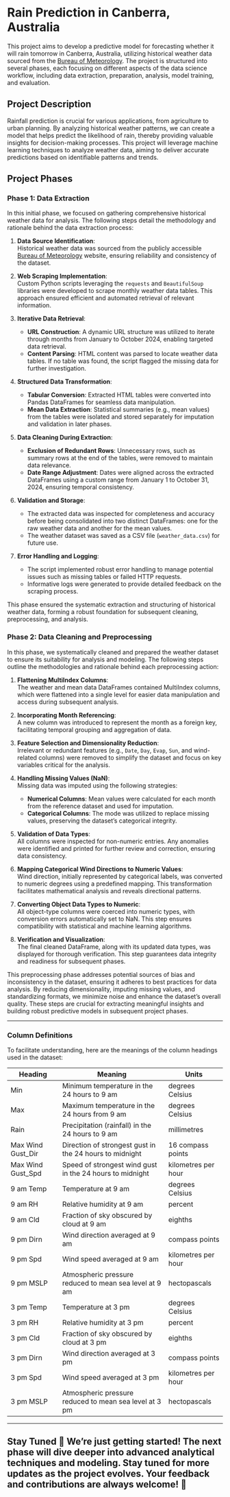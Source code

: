 # Rain Prediction in Canberra, Australia

This project aims to develop a predictive model for forecasting whether it will rain tomorrow in Canberra, Australia, utilizing historical weather data sourced from the [Bureau of Meteorology](http://www.bom.gov.au). The project is structured into several phases, each focusing on different aspects of the data science workflow, including data extraction, preparation, analysis, model training, and evaluation.

## Project Description

Rainfall prediction is crucial for various applications, from agriculture to urban planning. By analyzing historical weather patterns, we can create a model that helps predict the likelihood of rain, thereby providing valuable insights for decision-making processes. This project will leverage machine learning techniques to analyze weather data, aiming to deliver accurate predictions based on identifiable patterns and trends.

## Project Phases

### **Phase 1: Data Extraction**

In this initial phase, we focused on gathering comprehensive historical weather data for analysis. The following steps detail the methodology and rationale behind the data extraction process:

1. **Data Source Identification**:  
   Historical weather data was sourced from the publicly accessible [Bureau of Meteorology](http://www.bom.gov.au) website, ensuring reliability and consistency of the dataset.

2. **Web Scraping Implementation**:  
   Custom Python scripts leveraging the `requests` and `BeautifulSoup` libraries were developed to scrape monthly weather data tables. This approach ensured efficient and automated retrieval of relevant information.

3. **Iterative Data Retrieval**:  
   - **URL Construction**: A dynamic URL structure was utilized to iterate through months from January to October 2024, enabling targeted data retrieval.  
   - **Content Parsing**: HTML content was parsed to locate weather data tables. If no table was found, the script flagged the missing data for further investigation.

4. **Structured Data Transformation**:  
   - **Tabular Conversion**: Extracted HTML tables were converted into Pandas DataFrames for seamless data manipulation.  
   - **Mean Data Extraction**: Statistical summaries (e.g., mean values) from the tables were isolated and stored separately for imputation and validation in later phases.

5. **Data Cleaning During Extraction**:  
   - **Exclusion of Redundant Rows**: Unnecessary rows, such as summary rows at the end of the tables, were removed to maintain data relevance.  
   - **Date Range Adjustment**: Dates were aligned across the extracted DataFrames using a custom range from January 1 to October 31, 2024, ensuring temporal consistency.

6. **Validation and Storage**:  
   - The extracted data was inspected for completeness and accuracy before being consolidated into two distinct DataFrames: one for the raw weather data and another for the mean values.  
   - The weather dataset was saved as a CSV file (`weather_data.csv`) for future use.

7. **Error Handling and Logging**:  
   - The script implemented robust error handling to manage potential issues such as missing tables or failed HTTP requests.  
   - Informative logs were generated to provide detailed feedback on the scraping process.

This phase ensured the systematic extraction and structuring of historical weather data, forming a robust foundation for subsequent cleaning, preprocessing, and analysis.

### **Phase 2: Data Cleaning and Preprocessing**

In this phase, we systematically cleaned and prepared the weather dataset to ensure its suitability for analysis and modeling. The following steps outline the methodologies and rationale behind each preprocessing action:

1. **Flattening MultiIndex Columns**:  
   The weather and mean data DataFrames contained MultiIndex columns, which were flattened into a single level for easier data manipulation and access during subsequent analysis.

2. **Incorporating Month Referencing**:  
   A new column was introduced to represent the month as a foreign key, facilitating temporal grouping and aggregation of data.

3. **Feature Selection and Dimensionality Reduction**:  
   Irrelevant or redundant features (e.g., `Date`, `Day`, `Evap`, `Sun`, and wind-related columns) were removed to simplify the dataset and focus on key variables critical for the analysis.

4. **Handling Missing Values (NaN)**:  
   Missing data was imputed using the following strategies:
   - **Numerical Columns**: Mean values were calculated for each month from the reference dataset and used for imputation.  
   - **Categorical Columns**: The mode was utilized to replace missing values, preserving the dataset’s categorical integrity.

5. **Validation of Data Types**:  
   All columns were inspected for non-numeric entries. Any anomalies were identified and printed for further review and correction, ensuring data consistency.

6. **Mapping Categorical Wind Directions to Numeric Values**:  
   Wind direction, initially represented by categorical labels, was converted to numeric degrees using a predefined mapping. This transformation facilitates mathematical analysis and reveals directional patterns.

7. **Converting Object Data Types to Numeric**:  
   All object-type columns were coerced into numeric types, with conversion errors automatically set to NaN. This step ensures compatibility with statistical and machine learning algorithms.

8. **Verification and Visualization**:  
   The final cleaned DataFrame, along with its updated data types, was displayed for thorough verification. This step guarantees data integrity and readiness for subsequent phases.
   
This preprocessing phase addresses potential sources of bias and inconsistency in the dataset, ensuring it adheres to best practices for data analysis. By reducing dimensionality, imputing missing values, and standardizing formats, we minimize noise and enhance the dataset’s overall quality. These steps are crucial for extracting meaningful insights and building robust predictive models in subsequent project phases.

---
### Column Definitions
To facilitate understanding, here are the meanings of the column headings used in the dataset:

| Heading        | Meaning                                                                 | Units                     |
|----------------|-------------------------------------------------------------------------|---------------------------|
| Min               | Minimum temperature in the 24 hours to 9 am                          | degrees Celsius           |
| Max               | Maximum temperature in the 24 hours from 9 am                        | degrees Celsius           |
| Rain              | Precipitation (rainfall) in the 24 hours to 9 am                     | millimetres               |
| Max Wind Gust_Dir | Direction of strongest gust in the 24 hours to midnight              | 16 compass points         |
| Max Wind Gust_Spd | Speed of strongest wind gust in the 24 hours to midnight             | kilometres per hour       |
| 9 am Temp         | Temperature at 9 am                                                  | degrees Celsius           |
| 9 am RH           | Relative humidity at 9 am                                            | percent                   |
| 9 am Cld          | Fraction of sky obscured by cloud at 9 am                            | eighths                   |
| 9 pm Dirn         | Wind direction averaged at 9 am                                      | compass points            |
| 9 pm Spd          | Wind speed averaged at 9 am                                          | kilometres per hour       |
| 9 pm MSLP         | Atmospheric pressure reduced to mean sea level at 9 am               | hectopascals              |
| 3 pm Temp         | Temperature at 3 pm                                                  | degrees Celsius           |
| 3 pm RH           | Relative humidity at 3 pm                                            | percent                   |
| 3 pm Cld          | Fraction of sky obscured by cloud at 3 pm                            | eighths                   |
| 3 pm Dirn         | Wind direction averaged at 3 pm                                      | compass points            |
| 3 pm Spd          | Wind speed averaged at 3 pm                                          | kilometres per hour       |
| 3 pm MSLP         | Atmospheric pressure reduced to mean sea level at 3 pm               | hectopascals              |

---
Stay Tuned 🚀
We’re just getting started! The next phase will dive deeper into advanced analytical techniques and modeling. Stay tuned for more updates as the project evolves. Your feedback and contributions are always welcome! 🌟
---
